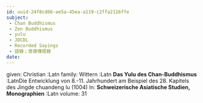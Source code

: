 ```yaml
---
id: uuid-24f8cd66-ae5a-45ea-a119-c2ffa2116ffe
subject: 
 - Chan Buddhismus
 - Zen Buddhismus
 - yulu
 - JDCDL
 - Recorded Sayings
 - 語錄；景德傳燈錄
date: 
---
```


given: Christian :Latn
family: Wittern :Latn
**Das Yulu des Chan-Buddhismus** :LatnDie Entwicklung von 8.-11. Jahrhundert am Beispiel des 28. Kapitels des Jingde chuandeng lu (1004)
In: 
**Schweizerische Asiatische Studien, Monographien** :Latn
volume: 31